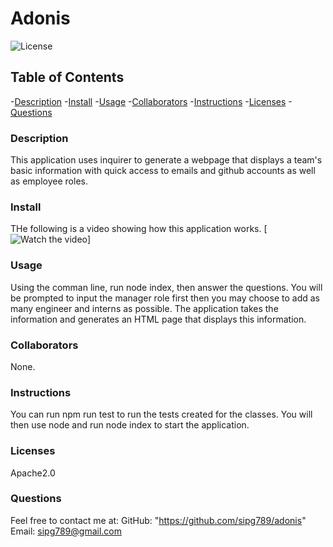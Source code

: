 # Adonis
  ![License](https://shields.io/badge/license-Apache2.0-blue.svg)

  ## Table of Contents
  -[Description](#description)
  -[Install](#install)
  -[Usage](#usage)
  -[Collaborators](#credits)
  -[Instructions](#test)
  -[Licenses](#licenses)
  -[Questions](#link)

  ### Description
  This application uses inquirer to generate a webpage that displays a team's basic information with quick access to emails and github accounts as well as employee roles. 

  ### Install
 THe following is a video showing how this application works.
 [![Watch the video](./src/Challenge%2010%20Walkthrough.gif)]

  ### Usage
  Using the comman line, run node index, then answer the questions. You will be prompted to input the manager role first then you may choose to add as many engineer and interns as possible. The application takes the information and generates an HTML page that displays this information. 

  ### Collaborators
  None.

  ### Instructions
  You can run npm run test to run the tests created for the classes. You will then use node and run node index to start the application. 

  ### Licenses 
  Apache2.0

  ### Questions
  Feel free to contact me at:
  GitHub: "https://github.com/sipg789/adonis"
  Email: sipg789@gmail.com
